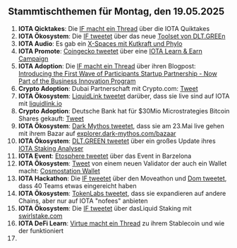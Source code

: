 ## Stammtischthemen für Montag, den 19.05.2025

1. **IOTA Qicktakes**: Die [IF macht ein Thread](https://x.com/iota/status/1921913256722981259) über die IOTA Quiktakes
2. **IOTA Ökosystem**: Die [IF tweetet](https://x.com/iota/status/1922156322138521908) über das neue [Toolset von DLT.GREEn](https://x.com/dlt_green/status/1921972666174476725)
3. **IOTA Audio**: Es gab ein [X-Spaces mit Kutkraft und Phylo](https://x.com/kutkraft/status/1922146053475782911)
4. **IOTA Promote**: [Coingecko tweetet](https://x.com/coingecko/status/1922154864379101696) über eine [IOTA Learn & Earn Campaign](https://landing.coingecko.com/earn/what-is-iota/)
5. **IOTA Adoption**: Die [IF macht ein Thread](https://x.com/iota/status/1922275645079388270) über ihren Blogpost: [Introducing the First Wave of Participants Startup Partnership - Now Part of the Business Innovation Program](https://blog.iota.org/first-participants-bip/)
6. **Crypto Adoption**: Dubai Partnerschaft mit Crypto.com: [Tweet](https://x.com/WatcherGuru/status/1922244919432745273)
7. **IOTA Ökosystem**: [LiquidLink tweetet](https://x.com/Liquidlink_io/status/1922318228195254288) darüber, dass sie live sind auf IOTA mit [liquidlink.io](https://liquidlink.io/)
8. **Crypto Adoption**: Deutsche Bank hat für $30Mio Microstrategies Bitcoin Shares gekauft: [Tweet](https://x.com/BitMemesDaily/status/1922339290064789612)
9. **IOTA Ökosystem**: [Dark Mythos tweetet](https://x.com/DarkMythosIOTA/status/1922527293957648834), dass sie am 23.Mai live gehen mit ihrem Bazar auf [explorer.dark-mythos.com/bazaar](https://explorer.dark-mythos.com/bazaar)
10. **IOTA Ökosystem**: [DLT.GREEN tweetet](https://x.com/dlt_green/status/1922547060135354377) über ein großes Update ihres [IOTA Staking Analyser](https://dlt.green/en/services/iota-staking-analytics)
11. **IOTA Event**: [Etosphere tweetet](https://x.com/ETOSPHERES/status/1922567373644521750) über das Event in Barzelona
12. **IOTA Ökosystem**: [Tweet](https://x.com/IBCwallet/status/1922576506326270361) von einem neuen Validator der auch ein Wallet macht: [Cosmostation Wallet](https://chromewebstore.google.com/detail/cosmostation-wallet/fpkhgmpbidmiogeglndfbkegfdlnajnf?hl=ko&utm_source=ext_sidebar)
13. **IOTA Hackathon**: Die [IF tweetet](https://x.com/iota/status/1922638030105452589) über den Moveathon und [Dom tweetet](https://x.com/DomSchiener/status/1922639355178295481), dass 40 Teams etwas eingereicht haben
14. **IOTA Ökosystem**: [TokenLabs tweetet](https://x.com/TokenLabsX/status/1922618448103751818), dass sie expandieren auf andere Chains, aber nur auf IOTA "nofees" anbieten
15. **IOTA Ökosystem**: Die [IF tweetet](https://x.com/iota/status/1922621181905035628) über dasLiquid Staking mit [swirlstake.com](https://swirlstake.com/)
16. **IOTA DeFi Learn**: [Virtue macht ein Thread](https://x.com/Virtue_Money/status/1922648888692875476) zu ihrem Stablecoin und wie der funktioniert
17. 

